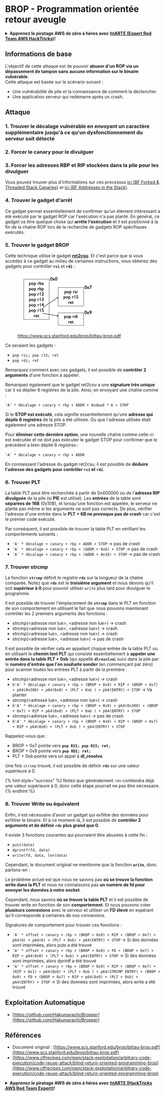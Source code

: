 # BROP - Programmation orientée retour aveugle

<details>

<summary><strong>Apprenez le piratage AWS de zéro à héros avec</strong> <a href="https://training.hacktricks.xyz/courses/arte"><strong>htARTE (Expert Red Team AWS HackTricks)</strong></a><strong>!</strong></summary>

Autres façons de soutenir HackTricks :

* Si vous souhaitez voir votre **entreprise annoncée dans HackTricks** ou **télécharger HackTricks en PDF**, consultez les [**PLANS D'ABONNEMENT**](https://github.com/sponsors/carlospolop) !
* Obtenez le [**swag officiel PEASS & HackTricks**](https://peass.creator-spring.com)
* Découvrez [**La famille PEASS**](https://opensea.io/collection/the-peass-family), notre collection exclusive de [**NFTs**](https://opensea.io/collection/the-peass-family)
* **Rejoignez le** 💬 [**groupe Discord**](https://discord.gg/hRep4RUj7f) ou le [**groupe Telegram**](https://t.me/peass) ou **suivez-nous** sur **Twitter** 🐦 [**@hacktricks\_live**](https://twitter.com/hacktricks\_live)**.**
* **Partagez vos astuces de piratage en soumettant des PR aux** [**HackTricks**](https://github.com/carlospolop/hacktricks) et [**HackTricks Cloud**](https://github.com/carlospolop/hacktricks-cloud) dépôts GitHub.

</details>

## Informations de base

L'objectif de cette attaque est de pouvoir **abuser d'un ROP via un dépassement de tampon sans aucune information sur le binaire vulnérable**.\
Cette attaque est basée sur le scénario suivant :

* Une vulnérabilité de pile et la connaissance de comment la déclencher.
* Une application serveur qui redémarre après un crash.

## Attaque

### **1. Trouver le décalage vulnérable** en envoyant un caractère supplémentaire jusqu'à ce qu'un dysfonctionnement du serveur soit détecté

### **2. Forcer le canary** pour le divulguer&#x20;

### **3. Forcer les adresses RBP et RIP** stockées dans la pile pour les divulguer

Vous pouvez trouver plus d'informations sur ces processus [ici (BF Forked & Threaded Stack Canaries)](../common-binary-protections-and-bypasses/stack-canaries/bf-forked-stack-canaries.md) et [ici (BF Addresses in the Stack)](../common-binary-protections-and-bypasses/pie/bypassing-canary-and-pie.md).

### **4. Trouver le gadget d'arrêt**

Ce gadget permet essentiellement de confirmer qu'un élément intéressant a été exécuté par le gadget ROP car l'exécution n'a pas planté. En général, ce gadget va être quelque chose qui **arrête l'exécution** et il est positionné à la fin de la chaîne ROP lors de la recherche de gadgets ROP spécifiques exécutés.

### **5. Trouver le gadget BROP**

Cette technique utilise le gadget [**ret2csu**](ret2csu.md). Et c'est parce que si vous accédez à ce gadget au milieu de certaines instructions, vous obtenez des gadgets pour contrôler **`rsi`** et **`rdi`** :

<figure><img src="../../.gitbook/assets/image (1).png" alt="" width="278"><figcaption><p><a href="https://www.scs.stanford.edu/brop/bittau-brop.pdf">https://www.scs.stanford.edu/brop/bittau-brop.pdf</a></p></figcaption></figure>

Ce seraient les gadgets :

* `pop rsi; pop r15; ret`
* `pop rdi; ret`

Remarquez comment avec ces gadgets, il est possible de **contrôler 2 arguments** d'une fonction à appeler.

Remarquez également que le gadget ret2csu a une **signature très unique** car il va dépiler 6 registres de la pile. Ainsi, en envoyant une chaîne comme :

`'A' * décalage + canary + rbp + ADDR + 0xdead * 6 + STOP`

Si le **STOP est exécuté**, cela signifie essentiellement qu'une **adresse qui dépile 6 registres** de la pile a été utilisée. Ou que l'adresse utilisée était également une adresse STOP.

Pour **éliminer cette dernière option**, une nouvelle chaîne comme celle-ci est exécutée et ne doit pas exécuter le gadget STOP pour confirmer que le précédent a bien déplié 6 registres :

`'A' * décalage + canary + rbp + ADDR`

En connaissant l'adresse du gadget ret2csu, il est possible de **déduire l'adresse des gadgets pour contrôler `rsi` et `rdi`**.

### 6. Trouver PLT

La table PLT peut être recherchée à partir de 0x400000 ou de l'**adresse RIP divulguée** de la pile (si **PIE** est utilisé). Les **entrées** de la table sont **séparées de 16B** (0x10B), et lorsqu'une fonction est appelée, le serveur ne plante pas même si les arguments ne sont pas corrects. De plus, vérifier l'adresse d'une entrée dans le **PLT + 6B ne provoque pas de crash** car c'est le premier code exécuté.

Par conséquent, il est possible de trouver la table PLT en vérifiant les comportements suivants :

* `'A' * décalage + canary + rbp + ADDR + STOP` -> pas de crash
* `'A' * décalage + canary + rbp + (ADDR + 0x6) + STOP` -> pas de crash
* `'A' * décalage + canary + rbp + (ADDR + 0x10) + STOP` -> pas de crash

### 7. Trouver strcmp

La fonction **`strcmp`** définit le registre **`rdx`** sur la longueur de la chaîne comparée. Notez que **`rdx`** est le **troisième argument** et nous devons qu'il soit **supérieur à 0** pour pouvoir utiliser `write` plus tard pour divulguer le programme.

Il est possible de trouver l'emplacement de **`strcmp`** dans le PLT en fonction de son comportement en utilisant le fait que nous pouvons maintenant contrôler les 2 premiers arguments des fonctions :

* strcmp(\<adresse non lue>, \<adresse non lue>) -> crash
* strcmp(\<adresse non lue>, \<adresse lue>) -> crash
* strcmp(\<adresse lue>, \<adresse non lue>) -> crash
* strcmp(\<adresse lue>, \<adresse lue>) -> pas de crash

Il est possible de vérifier cela en appelant chaque entrée de la table PLT ou en utilisant le **chemin lent PLT** qui consiste essentiellement à **appeler une entrée dans la table PLT + 0xb** (qui appelle **`dlresolve`**) suivi dans la pile par le **numéro d'entrée que l'on souhaite sonder** (en commençant par zéro) pour scanner toutes les entrées PLT à partir de la première :

* strcmp(\<adresse non lue>, \<adresse lue>) -> crash
* `b'A' * décalage + canary + rbp + (BROP + 0x9) + RIP + (BROP + 0x7) + p64(0x300) + p64(0x0) + (PLT + 0xb ) + p64(ENTRY) + STOP` -> Va planter
* strcmp(\<adresse lue>, \<adresse non lue>) -> crash
* `b'A' * décalage + canary + rbp + (BROP + 0x9) + p64(0x300) + (BROP + 0x7) + RIP + p64(0x0) + (PLT + 0xb ) + p64(ENTRY) + STOP`&#x20;
* strcmp(\<adresse lue>, \<adresse lue>) -> pas de crash
* `b'A' * décalage + canary + rbp + (BROP + 0x9) + RIP + (BROP + 0x7) + RIP + p64(0x0) + (PLT + 0xb ) + p64(ENTRY) + STOP`&#x20;

Rappelez-vous que :

* BROP + 0x7 pointe vers **`pop RSI; pop R15; ret;`**
* BROP + 0x9 pointe vers **`pop RDI; ret;`**
* PLT + 0xb pointe vers un appel à **dl\_resolve**.

Une fois `strcmp` trouvé, il est possible de définir **`rdx`** sur une valeur supérieure à 0.

{% hint style="success" %}
Notez que généralement `rdx` contiendra déjà une valeur supérieure à 0, donc cette étape pourrait ne pas être nécessaire.
{% endhint %}
### 8. Trouver Write ou équivalent

Enfin, il est nécessaire d'avoir un gadget qui exfiltre des données pour exfiltrer le binaire. Et à ce moment-là, il est possible de **contrôler 2 arguments et de définir `rdx` plus grand que 0.**

Il existe 3 fonctions courantes qui pourraient être abusées à cette fin :

* `puts(data)`
* `dprintf(fd, data)`
* `write(fd, data, len(data)`

Cependant, le document original ne mentionne que la fonction **`write`**, donc parlons-en :

Le problème actuel est que nous ne savons pas **où se trouve la fonction write dans la PLT** et nous ne connaissons pas **un numéro de fd pour envoyer les données à notre socket**.

Cependant, nous savons **où se trouve la table PLT** et il est possible de trouver write en fonction de son **comportement**. Et nous pouvons créer **plusieurs connexions** avec le serveur et utiliser un **FD élevé** en espérant qu'il corresponde à certaines de nos connexions.

Signatures de comportement pour trouver ces fonctions :

* `'A' * offset + canary + rbp + (BROP + 0x9) + RIP + (BROP + 0x7) + p64(0) + p64(0) + (PLT + 0xb) + p64(ENTRY) + STOP`  -> Si des données sont imprimées, alors puts a été trouvé
* `'A' * offset + canary + rbp + (BROP + 0x9) + FD + (BROP + 0x7) + RIP + p64(0x0) + (PLT + 0xb) + p64(ENTRY) + STOP`  -> Si des données sont imprimées, alors dprintf a été trouvé
* `'A' * offset + canary + rbp + (BROP + 0x9) + RIP + (BROP + 0x7) + (RIP + 0x1) + p64(0x0) + (PLT + 0xb ) + p64(STRCMP ENTRY) + (BROP + 0x9) + FD + (BROP + 0x7) + RIP + p64(0x0) + (PLT + 0xb) + p64(ENTRY) + STOP`  -> Si des données sont imprimées, alors write a été trouvé

## Exploitation Automatique

* [https://github.com/Hakumarachi/Bropper](https://github.com/Hakumarachi/Bropper)

## Références

* Document original : [https://www.scs.stanford.edu/brop/bittau-brop.pdf](https://www.scs.stanford.edu/brop/bittau-brop.pdf)
* [https://www.ctfrecipes.com/pwn/stack-exploitation/arbitrary-code-execution/code-reuse-attack/blind-return-oriented-programming-brop](https://www.ctfrecipes.com/pwn/stack-exploitation/arbitrary-code-execution/code-reuse-attack/blind-return-oriented-programming-brop)

<details>

<summary><strong>Apprenez le piratage AWS de zéro à héros avec</strong> <a href="https://training.hacktricks.xyz/courses/arte"><strong>htARTE (HackTricks AWS Red Team Expert)</strong></a><strong>!</strong></summary>

Autres façons de soutenir HackTricks :

* Si vous souhaitez voir votre **entreprise annoncée dans HackTricks** ou **télécharger HackTricks en PDF**, consultez les [**PLANS D'ABONNEMENT**](https://github.com/sponsors/carlospolop) !
* Obtenez le [**swag officiel PEASS & HackTricks**](https://peass.creator-spring.com)
* Découvrez [**The PEASS Family**](https://opensea.io/collection/the-peass-family), notre collection exclusive de [**NFTs**](https://opensea.io/collection/the-peass-family)
* **Rejoignez** 💬 le groupe Discord](https://discord.gg/hRep4RUj7f) ou le [**groupe Telegram**](https://t.me/peass) ou **suivez-nous** sur **Twitter** 🐦 [**@hacktricks\_live**](https://twitter.com/hacktricks\_live)**.**
* **Partagez vos astuces de piratage en soumettant des PR aux** [**HackTricks**](https://github.com/carlospolop/hacktricks) et [**HackTricks Cloud**](https://github.com/carlospolop/hacktricks-cloud) github repos.

</details>
